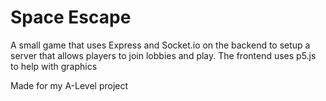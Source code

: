 # Space Escape
A small game that uses Express and Socket.io on the backend to setup a server that allows players to join lobbies and play. The frontend uses p5.js to help with graphics

Made for my A-Level project
